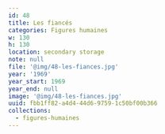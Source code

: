 ```yaml
---
id: 48
title: Les fiancés
categories: Figures humaines
w: 130
h: 130
location: secondary storage
note: null
file: '@img/48-les-fiances.jpg'
year: '1969'
year_start: 1969
year_end: null
image: '@img/48-les-fiances.jpg'
uuid: fbb1ff82-a4d4-44d6-9759-1c50bf00b366
collections:
  - figures-humaines
---
```


